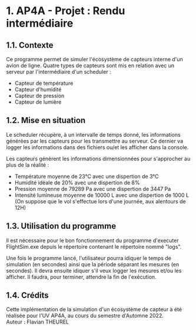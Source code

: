 # 1. AP4A - Projet : Rendu intermédiaire

## 1.1. Contexte

Ce programme permet de simuler l'écosystème de capteurs interne d'un avion de ligne. Quatre types de capteurs sont mis en relation avec un serveur par l'intermédiaire d'un scheduler :
  - Capteur de température
  - Capteur d'humidité
  - Capteur de pression
  - Capteur de lumière

## 1.2. Mise en situation

Le scheduler récupère, à un intervalle de temps donné, les informations générées par les capteurs pour les transmettre au serveur. Ce dernier va logger les informations dans des fichiers ou/et les afficher dans la console.

Les capteurs génèrent les informations dimensionnées pour s'approcher au plus de la réalité :
  - Température moyenne de 23°C avec une dispertion de 3°C
  - Humidité idéale de 20% avec une dispertion de 8%
  - Pression moyenne de 79289 Pa avec une dispertion de 3447 Pa
  - Intensité lumineuse moyenne de 10000 L avec une dispertion de 1000 L (On suppose que le vol s'effectue lors d'une journée, aux alentours de 12H)

## 1.3. Utilisation du programme

Il est nécessaire pour le bon fonctionnement du programme d'executer FlightSim.exe depuis le répertoire contenant le répertoire nommé "logs".

Une fois le programme lancé, l'utilisateur pourra idiquer le temps de simulation (en secondes) ainsi que la période séparant les mesures (en secondes). Il devra ensuite idiquer s'il veux logger les mesures et/ou les afficher. Il faudra, pour terminer, attendre la fin de l'exécution.

## 1.4. Crédits

Cette implémentation de la simulation d'un écosystème de capteur à été réalisée pour l'UV AP4A, au cours du semestre d'Automne 2022. <br>
Auteur : Flavian THEUREL